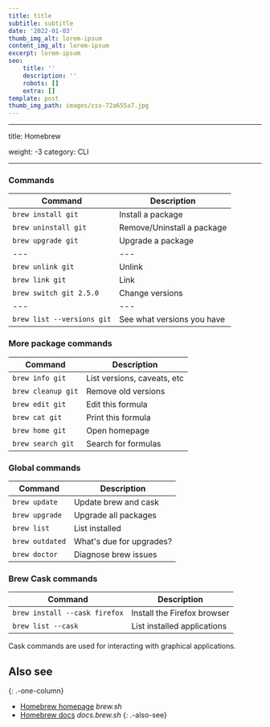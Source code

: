 ```yaml
---
title: title
subtitle: subtitle
date: '2022-01-03'
thumb_img_alt: lorem-ipsum
content_img_alt: lorem-ipsum
excerpt: lorem-ipsum
seo:
    title: ''
    description: ''
    robots: []
    extra: []
template: post
thumb_img_path: images/css-72a655a7.jpg
---
```


---

title: Homebrew

weight: -3
category: CLI

---

### Commands

| Command                    | Description                |
| -------------------------- | -------------------------- |
| `brew install git`         | Install a package          |
| `brew uninstall git`       | Remove/Uninstall a package |
| `brew upgrade git`         | Upgrade a package          |
| ---                        | ---                        |
| `brew unlink git`          | Unlink                     |
| `brew link git`            | Link                       |
| `brew switch git 2.5.0`    | Change versions            |
| ---                        | ---                        |
| `brew list --versions git` | See what versions you have |

### More package commands

| Command            | Description                 |
| ------------------ | --------------------------- |
| `brew info git`    | List versions, caveats, etc |
| `brew cleanup git` | Remove old versions         |
| `brew edit git`    | Edit this formula           |
| `brew cat git`     | Print this formula          |
| `brew home git`    | Open homepage               |
| `brew search git`  | Search for formulas         |

### Global commands

| Command         | Description              |
| --------------- | ------------------------ |
| `brew update`   | Update brew and cask     |
| `brew upgrade`  | Upgrade all packages     |
| `brew list`     | List installed           |
| `brew outdated` | What's due for upgrades? |
| `brew doctor`   | Diagnose brew issues     |

### Brew Cask commands

| Command                       | Description                 |
| ----------------------------- | --------------------------- |
| `brew install --cask firefox` | Install the Firefox browser |
| `brew list --cask`            | List installed applications |

Cask commands are used for interacting with graphical applications.

## Also see

{: .-one-column}

-   [Homebrew homepage](https://brew.sh/) _brew.sh_
-   [Homebrew docs](https://docs.brew.sh) _docs.brew.sh_
    {: .-also-see}
